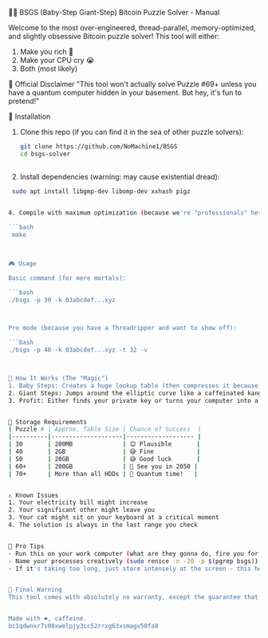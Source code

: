🕵️‍♂️ BSGS (Baby-Step Giant-Step) Bitcoin Puzzle Solver - Manual

Welcome to the most over-engineered, thread-parallel, memory-optimized, and slightly obsessive Bitcoin puzzle solver! This tool will either:
1) Make you rich 🤑
2) Make your CPU cry 😭
3) Both (most likely)

📜 Official Disclaimer
"This tool won't actually solve Puzzle #69+ unless you have a quantum computer hidden in your basement. But hey, it's fun to pretend!"

🚀 Installation

1. Clone this repo (if you can find it in the sea of other puzzle solvers):
   
   ```bash
   git clone https://github.com/NoMachine1/BSGS
   cd bsgs-solver
  

3. Install dependencies (warning: may cause existential dread):

  ```bash
   sudo apt install libgmp-dev libomp-dev xxhash pigz
   

4. Compile with maximum optimization (because we're "professionals" here):

```bash
   make

   

🎮 Usage

Basic command (for mere mortals):

```bash
./bsgs -p 30 -k 03abcdef...xyz



Pro mode (because you have a Threadripper and want to show off):

```bash
./bsgs -p 40 -k 03abcdef...xyz -t 32 -v



🧠 How It Works (The "Magic")
1. Baby Steps: Creates a huge lookup table (then compresses it because we're not animals)
2. Giant Steps: Jumps around the elliptic curve like a caffeinated kangaroo
3. Profit: Either finds your private key or turns your computer into a space heater


💾 Storage Requirements
| Puzzle # | Approx. Table Size | Chance of Success  |
|----------|--------------------|------------------- |
| 30       | 200MB              | 😊 Plausible       |
| 40       | 2GB                | 😅 Fine            |
| 50       | 20GB               | 😅 Good luck       |
| 60+      | 200GB              | 🤣 See you in 2050 |
| 70+      | More than all HDDs | 🚀 Quantum time!   |


⚠️ Known Issues
1. Your electricity bill might increase
2. Your significant other might leave you
3. Your cat might sit on your keyboard at a critical moment
4. The solution is always in the last range you check


🎉 Pro Tips
- Run this on your work computer (what are they gonna do, fire you for being ambitious?)
- Name your processes creatively (sudo renice -n -20 -p $(pgrep bsgs))
- If it's taking too long, just stare intensely at the screen - this helps


📜 Final Warning
This tool comes with absolutely no warranty, except the guarantee that it will make you obsessively check the output every 5 minutes. Happy hunting!


Made with ❤️, caffeine.
bc1qdwnxr7s08xwelpjy3cc52rrxg63xsmagv50fa8
